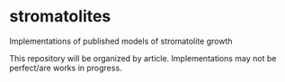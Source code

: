 # stromatolites
Implementations of published models of stromatolite growth

This repository will be organized by article. Implementations may not be perfect/are works in progress.
